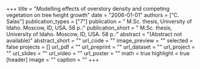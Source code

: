 +++
title = "Modelling effects of overstory density and competing vegetation on tree height growth"
date = "2006-01-01"
authors = ["C. Salas"]
publication_types = ["7"]
publication = " M.Sc. thesis, University of Idaho. Moscow, ID, USA. 58 p.:"
publication_short = " M.Sc. thesis, University of Idaho. Moscow, ID, USA. 58 p.:"
abstract = "(Abstract not available)"
abstract_short = ""
url_code = ""
image_preview = ""
selected = false
projects = []
url_pdf = ""
url_preprint = ""
url_dataset = ""
url_project = ""
url_slides = ""
url_video = ""
url_poster = ""
math = true
highlight = true
[header]
image = ""
caption = ""
+++
